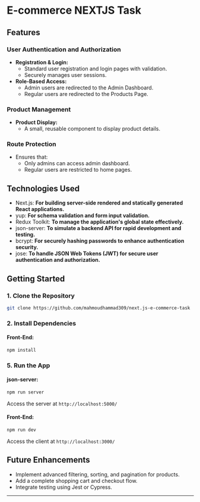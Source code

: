 # **E-commerce NEXTJS Task**


## **Features**

### **User Authentication and Authorization**
- **Registration & Login:**
  - Standard user registration and login pages with validation.
  - Securely manages user sessions.
- **Role-Based Access:**
  - Admin users are redirected to the Admin Dashboard.
  - Regular users are redirected to the Products Page.

### **Product Management**
- **Product Display:**
  - A small, reusable component to display product details.

### **Route Protection**
- Ensures that:
  - Only admins can access admin dashboard.
  - Regular users are restricted to home pages.

## **Technologies Used**
- Next.js: **For building server-side rendered and statically generated React applications.**
- yup: **For schema validation and form input validation.**
- Redux Toolkit: **To manage the application's global state effectively.**
- json-server: **To simulate a backend API for rapid development and testing.**
- bcrypt: **For securely hashing passwords to enhance authentication security.**
- jose: **To handle JSON Web Tokens (JWT) for secure user authentication and authorization.**

## **Getting Started**

### **1. Clone the Repository**
```bash
git clone https://github.com/mahmoudhammad309/next.js-e-commerce-task
```

### **2. Install Dependencies**

#### Front-End:
```bash
npm install
```


### **5. Run the App**
#### json-server:
```bash
npm run server
```
Access the server at `http://localhost:5000/`

#### Front-End:
```bash
npm run dev
```
Access the client at `http://localhost:3000/`

## **Future Enhancements**
- Implement advanced filtering, sorting, and pagination for products.
- Add a complete shopping cart and checkout flow.
- Integrate testing using Jest or Cypress.

---
